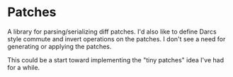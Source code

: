 # Patches

A library for parsing/serializing diff patches. I'd also like to define Darcs style commute and invert operations on the patches. I don't see a need for generating or applying the patches.

This could be a start toward implementing the "tiny patches" idea I've had for a while.
